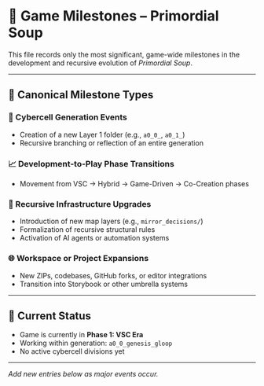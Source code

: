 <!-- Save to: storybook_primordial_soup/milestones.md -->

# 🌌 Game Milestones – Primordial Soup

This file records only the most significant, game-wide milestones in the development and recursive evolution of *Primordial Soup*.

---

## 📜 Canonical Milestone Types

### 🧬 Cybercell Generation Events
- Creation of a new Layer 1 folder (e.g., `a0_0_`, `a0_1_`)
- Recursive branching or reflection of an entire generation

### 📈 Development-to-Play Phase Transitions
- Movement from VSC → Hybrid → Game-Driven → Co-Creation phases

### 🧠 Recursive Infrastructure Upgrades
- Introduction of new map layers (e.g., `mirror_decisions/`)
- Formalization of recursive structural rules
- Activation of AI agents or automation systems

### 🌐 Workspace or Project Expansions
- New ZIPs, codebases, GitHub forks, or editor integrations
- Transition into Storybook or other umbrella systems

---

## 🧭 Current Status

- Game is currently in **Phase 1: VSC Era**
- Working within generation: `a0_0_genesis_gloop`
- No active cybercell divisions yet

---

*Add new entries below as major events occur.*
